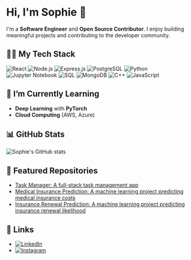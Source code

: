 # Hi, I'm Sophie 👋

I'm a **Software Engineer** and **Open Source Contributor**. I enjoy building meaningful projects and contributing to the developer community.

## 🧑‍💻 My Tech Stack
![React](https://img.shields.io/badge/-React-61DAFB?style=flat&logo=react&logoColor=black)
![Node.js](https://img.shields.io/badge/-Node.js-6CC24A?style=flat&logo=node.js&logoColor=white)
![Express.js](https://img.shields.io/badge/-Express.js-000000?style=flat&logo=express&logoColor=white)
![PostgreSQL](https://img.shields.io/badge/-PostgreSQL-336791?style=flat&logo=postgresql&logoColor=white)
![Python](https://img.shields.io/badge/-Python-3776AB?style=flat&logo=python&logoColor=white)
![Jupyter Notebook](https://img.shields.io/badge/-Jupyter-FFB13B?style=flat&logo=jupyter&logoColor=white)
![SQL](https://img.shields.io/badge/-SQL-003B57?style=flat&logo=postgresql&logoColor=white)
![MongoDB](https://img.shields.io/badge/-MongoDB-47A248?style=flat&logo=mongodb&logoColor=white)
![C++](https://img.shields.io/badge/-C++-00599C?style=flat&logo=c%2B%2B&logoColor=white)
![JavaScript](https://img.shields.io/badge/-JavaScript-FFD700?style=flat&logo=javascript&logoColor=black)

## 🌱 I’m Currently Learning
- **Deep Learning** with **PyTorch**
- **Cloud Computing** (AWS, Azure)

## 📊 GitHub Stats
![Sophie's GitHub stats](https://github-readme-stats.vercel.app/api?username=sophiebits&show_icons=true&hide_title=true&count_private=true&theme=blue-green)

## 📝 Featured Repositories
- [Task Manager: A full-stack task management app](https://github.com/sophiebits/task-manager)
- [Medical Insurance Prediction: A machine learning project predicting medical insurance costs](https://github.com/sophiebits/medical-insurance)
- [Insurance Renewal Prediction: A machine learning project predicting insurance renewal likelihood](https://github.com/sophiebits/insurance-renewal)

## 🔗 Links
- [![LinkedIn](https://upload.wikimedia.org/wikipedia/commons/0/01/LinkedIn_Logo_2023.svg)](https://www.linkedin.com/in/sophie-alpert)
- [![Instagram](https://upload.wikimedia.org/wikipedia/commons/a/a5/Instagram_icon.png)](https://www.instagram.com/sophiebits)
